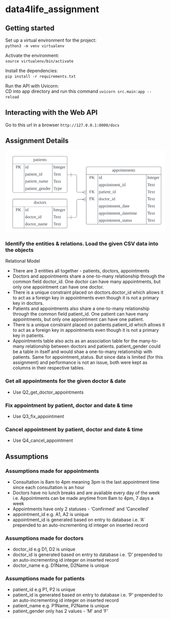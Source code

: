 # data4life_assignment

## Getting started

Set up a virtual environment for the project:  
`python3 -m venv virtualenv`

Activate the environment:  
`source virtualenv/bin/activate`

Install the dependencies:  
`pip install -r requirements.txt`

Run the API with Uvicorn:  
CD into app directory and run this command `uvicorn src.main:app --reload`

## Interacting with the Web API
Go to this url in a browser `http://127.0.0.1:8000/docs`


## Assignment Details
![ERD](erd.png)

### Identify the entities & relations. Load the given CSV data into the objects

Relational Model
- There are 3 entities all together - patients, doctors, appointments
- Doctors and appointments share a one-to-many relationship through the common field doctor_id. One doctor can have many appointments, but only one appointment can have one doctor.
- There is a unique constraint placed on doctors.doctor_id which allows it to act as a foreign key in appointments even though it is not a primary key in doctors.
- Patients and appointments also share a one-to-many relationship through the common field patient_id. One patient can have many appointments, but only one appointment can have one patient.
- There is a unique constraint placed on patients.patient_id which allows it to act as a foreign key in appointments even though it is not a primary key in patients.
- Appointments table also acts as an association table for the many-to-many relationship between doctors and patients.
patient_gender could be a table in itself and would shae a one-to-many relationship with patients. Same for appointment_status. But since data is limited (for this assignment) and performance is not an issue, both were kept as columns in their respective tables.

### Get all appointments for the given doctor & date
- Use Q2_get_doctor_appointments

### Fix appointment by patient, doctor and date & time
- Use Q3_fix_appointment

### Cancel appointment by patient, doctor and date & time
- Use Q4_cancel_appointment

## Assumptions
### Assumptions made for appointments
- Consultation is 8am to 4pm meaning 3pm is the last appointment time since each consultation is an hour
- Doctors have no lunch breaks and are available every day of the week i.e. Appointments can be made anytime from 8am to 4pm, 7 days a week
- Appointments have only 2 statuses - ‘Confirmed’ and ‘Cancelled’
- appointment_id e.g. A1, A2 is unique
- appointment_id is generated based on entry to database i.e. ‘A’ prepended to an auto-incrementing id integer on inserted record

### Assumptions made for doctors
- doctor_id e.g D1, D2 is unique
- doctor_id is generated based on entry to database i.e. ‘D’ prepended to an auto-incrementing id integer on inserted record
- doctor_name e.g. D1Name, D2Name is unique

### Assumptions made for patients
- patient_id e.g P1, P2 is unique
- patient_id is generated based on entry to database i.e. ‘P’ prepended to an auto-incrementing id integer on inserted record
- patient_name e.g. P1Name, P2Name is unique
- patient_gender only has 2 values - ‘M’ and ‘F’
